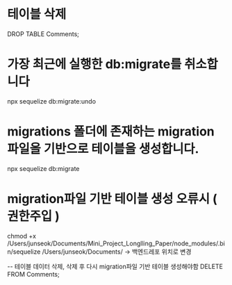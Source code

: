 # 테이블 삭제
DROP TABLE Comments;

# 가장 최근에 실행한 db:migrate를 취소합니다
npx sequelize db:migrate:undo

# migrations 폴더에 존재하는 migration 파일을 기반으로 테이블을 생성합니다.
npx sequelize db:migrate

# migration파일 기반 테이블 생성 오류시 ( 권한주입 )
chmod +x /Users/junseok/Documents/Mini_Project_Longlling_Paper/node_modules/.bin/sequelize
         /Users/junseok/Documents/ -> 백엔드레포 위치로 변경

-- 테이블 데이터 삭제, 삭제 후 다시 migration파일 기반 테이블 생성해야함
DELETE FROM Comments;

